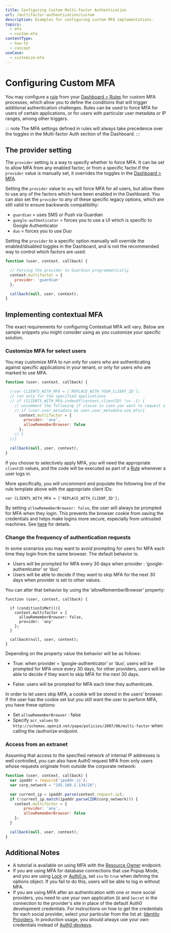 ```yaml
---
title: Configuring Custom Multi-factor Authentication
url: /multifactor-authentication/custom
description: Examples for configuring custom MFA implementations.
topics:
  - mfa
  - custom-mfa
contentType:
  - how-to
  - concept
useCase:
  - customize-mfa
---
```

# Configuring Custom MFA

You may configure a [rule](/rules) from your [Dashboard > Rules](${manage_url}/#/rules) for custom MFA processes, which allow you to define the conditions that will trigger additional authentication challenges. Rules can be used to force MFA for users of certain applications, or for users with particular user metadata or IP ranges, among other triggers.

::: note
The MFA settings defined in rules will always take precedence over the toggles in the Multi-factor Auth section of the Dashboard.
:::

## The provider setting

The `provider` setting is a way to specify whether to force MFA. It can be set to allow MFA from any enabled factor, or from a specific factor.If the `provider` value is manually set, it overrides the toggles in the [Dashboard > MFA](${manage_url}/#/mfa). 

Setting the `provider` value to `any` will force MFA for all users, but allow them to use any of the factors which have been enabled in the Dashboard. You can also set the `provider` to any of these specific legacy options, which are still valid to ensure backwards compatibility:

* `guardian` = uses SMS or Push via Guardian
* `google-authenticator` = forces you to use a UI which is specific to Google Authenticator
* `duo` = forces you to use Duo

Setting the `provider` to a specific option manually will override the enabled/disabled toggles in the Dashboard, and is not the recommended way to control which factors are used.

```js
function (user, context, callback) {

  // Forcing the provider to Guardian programmatically
  context.multifactor = {
    provider: 'guardian'
  };

  callback(null, user, context);
}
```

## Implementing contextual MFA

The exact requirements for configuring Contextual MFA will vary. Below are sample snippets you might consider using as you customize your specific solution.

### Customize MFA for select users

You may customize MFA to run only for users who are authenticating against specific applications in your tenant, or only for users who are marked to use MFA.

```js
function (user, context, callback) {

  //var CLIENTS_WITH_MFA = ['REPLACE_WITH_YOUR_CLIENT_ID'];
  // run only for the specified applications
  // if (CLIENTS_WITH_MFA.indexOf(context.clientID) !== -1) {
    // uncomment the following if clause in case you want to request a second factor only from user's that have user_metadata.use_mfa === true
    // if (user.user_metadata && user.user_metadata.use_mfa){
      context.multifactor = {
        provider: 'any',
        allowRememberBrowser: false
      };
    // }
  //}

  callback(null, user, context);
}
```

If you choose to selectively apply MFA, you will need the appropriate `clientID` values, and the code will be executed as part of a [Rule](/rules) whenever a user logs in.

More specifically, you will uncomment and populate the following line of the rule template above with the appropriate client IDs:

`var CLIENTS_WITH_MFA = ['REPLACE_WITH_CLIENT_ID'];`

By setting `allowRememberBrowser: false`, the user will always be prompted for MFA when they login. This prevents the browser cookie from saving the credentials and helps make logins more secure, especially from untrusted machines. See [here](#change-the-frequency-of-authentication-requests) for details.

### Change the frequency of authentication requests

In some scenarios you may want to avoid prompting for users for MFA each time they login from the same browser. The default behavior is:

- Users will be prompted for MFA every 30 days when provider : ‘google-authenticator’ or ‘duo’
- Users will be able to decide if they want to skip MFA for the next 30 days when provider is set to other values.

You can alter that behavior by using the ‘allowRememberBrowser’ property:

```JS
function (user, context, callback) {

  if (conditionIsMet()){
    context.multifactor = {
      allowRememberBrowser: false,
      provider: 'any'
    };
  }

  callback(null, user, context);
}
```

Depending on the property value the behavior will be as follows:

- True: when provider =  ‘google-authenticator’ or ‘duo’, users will be prompted for MFA once every 30 days, for other providers, users will be able to decide if they want to skip MFA for the next 30 days.

- False: users will be prompted for MFA each time they authenticate.

In order to let users skip MFA, a cookie will be stored in the users’ browser. If the user has the cookie set but you still want the user to perform MFA, you have these options:

- Set `allowRememberBrowser` : false
- Specify `acr_values` to `http://schemas.openid.net/pape/policies/2007/06/multi-factor` when calling the /authorize endpoint.

### Access from an extranet

Assuming that access to the specified network of internal IP addresses is well controlled, you can also have Auth0 request MFA from only users whose requests originate from outside the corporate network:

```js
function (user, context, callback) {
  var ipaddr = require('ipaddr.js');
  var corp_network = "192.168.1.134/26";

  var current_ip = ipaddr.parse(context.request.ip);
  if (!current_ip.match(ipaddr.parseCIDR(corp_network))) {
    context.multifactor = {
        provider: 'any',
        allowRememberBrowser: false
    };
  }

  callback(null, user, context);
}
```

## Additional Notes

* A tutorial is available on using MFA with the [Resource Owner](/api-auth/tutorials/multifactor-resource-owner-password) endpoint.
* If you are using MFA for database connections that use Popup Mode, and you are using [Lock](/libraries/lock/v11) or [Auth0.js](/libraries/auth0.js/v9), set `sso` to `true` when defining the options object. If you fail to do this, users will be able to log in without MFA.
* If you are using MFA after an authentication with one or more social providers, you need to use your own application `ID` and `Secret` in the connection to the provider's site in place of the default Auth0 development credentials. For instructions on how to get the credentials for each social provider, select your particular from the list at: [Identity Providers](/identityproviders). In production usage, you should always use your own credentials instead of [Auth0 devkeys](/connections/social/devkeys).
